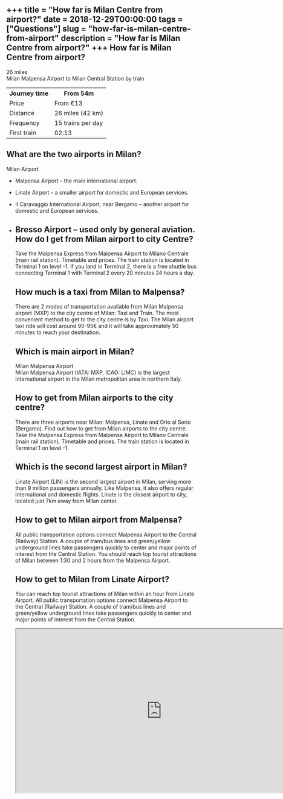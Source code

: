 +++
title = "How far is Milan Centre from airport?"
date = 2018-12-29T00:00:00
tags = ["Questions"]
slug = "how-far-is-milan-centre-from-airport"
description = "How far is Milan Centre from airport?"
+++
How far is Milan Centre from airport?
-------------------------------------

26 miles  
Milan Malpensa Airport to Milan Central Station by train

<table><tr><th>Journey time</th><th>From 54m</th></tr><tr><td>Price</td><td>From €13</td></tr><tr><td>Distance</td><td>26 miles (42 km)</td></tr><tr><td>Frequency</td><td>15 trains per day</td></tr><tr><td>First train</td><td>02:13</td></tr></table>

What are the two airports in Milan?
-----------------------------------

Milan Airport

- Malpensa Airport – the main international airport.
- Linate Airport – a smaller airport for domestic and European services.
- Il Caravaggio International Airport, near Bergamo – another airport for domestic and European services.
- Bresso Airport – used only by general aviation. How do I get from Milan airport to city Centre?
    -----------------------------------------------
    
    Take the Malpensa Express from Malpensa Airport to Milano Centrale (main rail station). Timetable and prices. The train station is located in Terminal 1 on level -1. If you land in Terminal 2, there is a free shuttle bus connecting Terminal 1 with Terminal 2 every 20 minutes 24 hours a day.
    
    How much is a taxi from Milan to Malpensa?
    ------------------------------------------
    
    There are 2 modes of transportation available from Milan Malpensa airport (MXP) to the city centre of Milan: Taxi and Train. The most convenient method to get to the city centre is by Taxi. The Milan airport taxi ride will cost around 90-95€ and it will take approximately 50 minutes to reach your destination.
    
    Which is main airport in Milan?
    -------------------------------
    
    Milan Malpensa Airport  
    Milan Malpensa Airport (IATA: MXP, ICAO: LIMC) is the largest international airport in the Milan metropolitan area in northern Italy.
    
    How to get from Milan airports to the city centre?
    --------------------------------------------------
    
    There are three airports near Milan: Malpensa, Linate and Orio al Serio (Bergamo). Find out how to get from Milan airports to the city centre. Take the Malpensa Express from Malpensa Airport to Milano Centrale (main rail station). Timetable and prices. The train station is located in Terminal 1 on level -1.
    
    Which is the second largest airport in Milan?
    ---------------------------------------------
    
    Linate Airport (LIN) is the second largest airport in Milan, serving more than 9 million passengers annually. Like Malpensa, it also offers regular international and domestic flights. Linate is the closest airport to city, located just 7km away from Milan center.
    
    How to get to Milan airport from Malpensa?
    ------------------------------------------
    
    All public transportation options connect Malpensa Airport to the Central (Railway) Station. A couple of tram/bus lines and green/yellow underground lines take passengers quickly to center and major points of interest from the Central Station. You should reach top tourist attractions of Milan between 1:30 and 2 hours from the Malpensa Airport.
    
    How to get to Milan from Linate Airport?
    ----------------------------------------
    
    You can reach top tourist attractions of Milan within an hour from Linate Airport. All public transportation options connect Malpensa Airport to the Central (Railway) Station. A couple of tram/bus lines and green/yellow underground lines take passengers quickly to center and major points of interest from the Central Station.
    
    <iframe allow="accelerometer; autoplay; clipboard-write; encrypted-media; gyroscope; picture-in-picture" allowfullscreen="" class="__youtube_prefs__  epyt-is-override  no-lazyload" data-no-lazy="1" data-origheight="433" data-origwidth="770" data-skipgform_ajax_framebjll="" height="433" id="_ytid_65985" loading="lazy" src="https://www.youtube.com/embed/lL-W3DISSIg?enablejsapi=1&autoplay=0&cc_load_policy=0&cc_lang_pref=&iv_load_policy=1&loop=0&modestbranding=0&rel=1&fs=1&playsinline=0&autohide=2&theme=dark&color=red&controls=1&" title="YouTube player" width="770"></iframe>